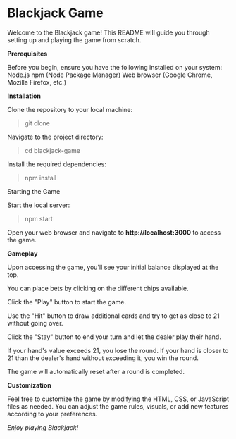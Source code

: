 # Blackjack Game

Welcome to the Blackjack game! This README will guide you through setting up and playing the game from scratch.

**Prerequisites**

Before you begin, ensure you have the following installed on your system:
Node.js
npm (Node Package Manager)
Web browser (Google Chrome, Mozilla Firefox, etc.)

**Installation**

Clone the repository to your local machine:

>git clone <repository-url>

Navigate to the project directory:

>cd blackjack-game

Install the required dependencies:

>npm install

Starting the Game

Start the local server:

>npm start
>
Open your web browser and navigate to **http://localhost:3000** to access the game.

**Gameplay**

Upon accessing the game, you'll see your initial balance displayed at the top.

You can place bets by clicking on the different chips available.

Click the "Play" button to start the game.

Use the "Hit" button to draw additional cards and try to get as close to 21 without going over.

Click the "Stay" button to end your turn and let the dealer play their hand.

If your hand's value exceeds 21, you lose the round. If your hand is closer to 21 than the dealer's hand without exceeding it, you win the round.

The game will automatically reset after a round is completed.

**Customization**

Feel free to customize the game by modifying the HTML, CSS, or JavaScript files as needed. You can adjust the game rules, visuals, or add new features according to your preferences.

_Enjoy playing Blackjack!_
